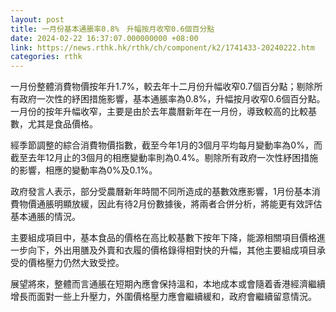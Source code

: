 ```yaml
---
layout: post
title: 一月份基本通脹率0.8%　升幅按月收窄0.6個百分點
date: 2024-02-22 16:37:07.000000000 +08:00
link: https://news.rthk.hk/rthk/ch/component/k2/1741433-20240222.htm
categories: rthk
---
```


一月份整體消費物價按年升1.7%，較去年十二月份升幅收窄0.7個百分點；剔除所有政府一次性的紓困措施影響，基本通脹率為0.8%，升幅按月收窄0.6個百分點。一月份的按年升幅收窄，主要是由於去年農曆新年在一月份，導致較高的比較基數，尤其是食品價格。

經季節調整的綜合消費物價指數，截至今年1月的3個月平均每月變動率為0%，而截至去年12月止的3個月的相應變動率則為0.4%。剔除所有政府一次性紓困措施的影響，相應的變動率為0%及0.1%。

政府發言人表示，部分受農曆新年時間不同所造成的基數效應影響，1月份基本消費物價通脹明顯放緩，因此有待2月份數據後，將兩者合併分析，將能更有效評估基本通脹的情況。

主要組成項目中，基本食品的價格在高比較基數下按年下降，能源相關項目價格進一步向下，外出用膳及外賣和衣履的價格錄得相對快的升幅，其他主要組成項目承受的價格壓力仍然大致受控。

展望將來，整體而言通脹在短期內應會保持溫和，本地成本或會隨着香港經濟繼續增長而面對一些上升壓力，外圍價格壓力應會繼續緩和，政府會繼續留意情況。
